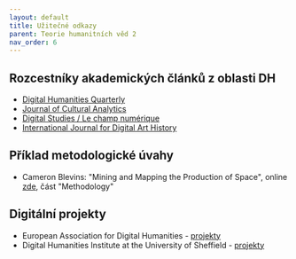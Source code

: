 ```yaml
---
layout: default
title: Užitečné odkazy
parent: Teorie humanitních věd 2
nav_order: 6
---
```


## Rozcestníky akademických článků z oblasti DH
* [Digital Humanities Quarterly](http://www.digitalhumanities.org/dhq/)
* [Journal of Cultural Analytics](https://culturalanalytics.org/)
* [Digital Studies / Le champ numérique](https://www.digitalstudies.org/issues/)
* [International Journal for Digital Art History](https://dahj.org/articles)

## Příklad metodologické úvahy
* Cameron Blevins: "Mining and Mapping the Production of Space", online [zde](https://web.archive.org/web/20220125152841/http://web.stanford.edu/group/spatialhistory/cgi-bin/site/pub.php?id=93#12), část "Methodology"

## Digitální projekty
* European Association for Digital Humanities - [projekty](https://eadh.org/projects)
* Digital Humanities Institute at the University of Sheffield - [projekty](https://www.dhi.ac.uk/projects/)

